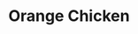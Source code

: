 ---
title: Orange Chicken
metadata:
  course: Main
  servings: '2'
  title: Orange Chicken
ingredients:
- name: dried chilli
  amount: '1'
- name: orange
  amount: '1'
- name: tenderstem broccoli
  amount: some
- name: sesame seeds
  amount: some
- name: ginger
  amount: 0.5 inches
- name: spring onion
  amount: '1'
- name: chicken thighs
  amount: '2'
- name: oil
  amount: some
- name: soy sauce
  amount: 2 tbsp, 2 tsp
- name: sesame oil
  amount: 1 tsp
- name: rice vinegar
  amount: 1 tsp
- name: corn starch
  amount: 1@tbsp, 0.5 cups
- name: egg
  amount: '1'
cookware:
- name: large bowl
- name: small bowl
- name: small pot
- name: paper towel
- name: pan
steps:
- description: In a large bowl, whisk your egg then add soy sauce and corn starch
    and whisk some more to create a slurry.
- description: Now dice your chicken thighs, add them into the slurry and cover.
- description: In a small bowl, zest an orange and grate a small knob of ginger.
- description: Now add the juice of the orange with soy sauce, sesame oil, rice vinegar
    and corn starch. Whisk until there are no lumps.
- description: Add enough oil to small pot so you can submerge the chicken pieces
    in it. Bring it up to a high heat.
- description: Add the chicken into the pot and cook for 3 minutes until they are
    lightly golden brown. Pat them dry with a paper towel.
- description: Now add them to the pot again for 4 minutes until they are golden brown
    and crispy. Pat them dry with a paper towel again.
- description: Dice your spring onion and dried chilli and add them to a pan on medium
    heat with a little oil in it.
- description: After 2 minutes add in the orange sauce and keep stirring while it
    thickens. Once thick, add in your chicken and stir until they're all coated. Serve
    on a plate with some sesame seeds sprinkled on top. This dish goes really well
    with blanched tenderstem broccoli.

---